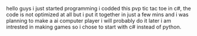 hello guys i just started programming
i codded this pvp tic tac toe in c#, the code is not optimized at all but i put it together in just a few mins and i was planning to make a ai computer player i will probably do it later
i am intrested in making games so i chose to start with c# instead of python.
